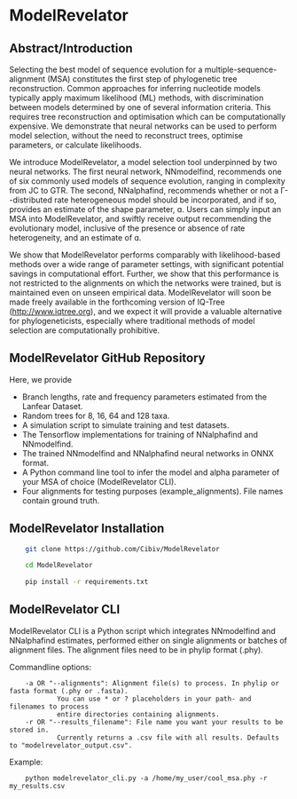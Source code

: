 # ModelRevelator

## Abstract/Introduction
Selecting the best model of sequence evolution for a multiple-sequence-alignment (MSA) constitutes the first step of phylogenetic tree reconstruction. Common approaches for inferring nucleotide models typically apply maximum likelihood (ML) methods, with discrimination between models determined by one of several information criteria. This requires tree reconstruction and optimisation which can be computationally expensive. We demonstrate that neural networks can be used to perform model selection, without the need to reconstruct trees, optimise parameters, or calculate likelihoods. 

We introduce ModelRevelator, a model selection tool underpinned by two neural networks. The first neural network, NNmodelfind, recommends one of six commonly used models of sequence evolution, ranging in complexity from JC to GTR. The second, NNalphafind, recommends whether or not a Γ--distributed rate heterogeneous model should be incorporated, and if so, provides an estimate of the shape parameter, ɑ. Users can simply input an MSA into ModelRevelator, and swiftly receive output recommending the evolutionary model, inclusive of the presence or absence of rate heterogeneity, and an estimate of ɑ. 

We show that ModelRevelator performs comparably with likelihood-based methods over a wide range of parameter settings, with significant potential savings in computational effort. Further, we show that this performance is not restricted to the alignments on which the networks were trained, but is maintained even on unseen empirical data. ModelRevelator will soon be made freely available in the forthcoming version of IQ-Tree (http://www.iqtree.org), and we expect it will provide a valuable alternative for phylogeneticists, especially where traditional methods of model selection are computationally prohibitive.


## ModelRevelator GitHub Repository
Here, we provide 
* Branch lengths, rate and frequency parameters estimated from the Lanfear Dataset.
* Random trees for 8, 16, 64 and 128 taxa.
* A simulation script to simulate training and test datasets.
* The Tensorflow implementations for training of NNalphafind and NNmodelfind.
* The trained NNmodelfind and NNalphafind neural networks in ONNX format.
* A Python command line tool to infer the model and alpha parameter of your MSA of choice (ModelRevelator CLI).
* Four alignments for testing purposes (example_alignments). File names contain ground truth.

## ModelRevelator Installation
```bash
    git clone https://github.com/Cibiv/ModelRevelator
    
    cd ModelRevelator
    
    pip install -r requirements.txt
```


## ModelRevelator CLI
ModelRevelator CLI is a Python script which integrates NNmodelfind and NNalphafind estimates, 
performed either on single alignments or batches of alignment files. The alignment files need to be in phylip format (.phy).

Commandline options:  
```
    -a OR "--alignments": Alignment file(s) to process. In phylip or fasta format (.phy or .fasta). 
            You can use * or ? placeholders in your path- and filenames to process 
            entire directories containing alignments.
    -r OR "--results_filename": File name you want your results to be stored in. 
            Currently returns a .csv file with all results. Defaults to "modelrevelator_output.csv".
```
Example:  
```
    python modelrevelator_cli.py -a /home/my_user/cool_msa.phy -r my_results.csv 
```

